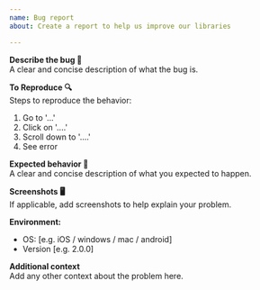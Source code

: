 ```yaml
---
name: Bug report
about: Create a report to help us improve our libraries

---
```


<!--
Thanks for participating in this project! We will try to answer as soon as possible 🙏
  
/!\ You are reporting a bug in our Examples. 
If the issue you are reporting is about the library and not the examples, 
please open an issue there instead: https://github.com/algolia/instantsearch-android/issues/new
/!\
-->

**Describe the bug 🐛**  
A clear and concise description of what the bug is.

**To Reproduce 🔍**  
Steps to reproduce the behavior:
1. Go to '...'
2. Click on '....'
3. Scroll down to '....'
4. See error

**Expected behavior 💭**  
A clear and concise description of what you expected to happen.

**Screenshots 🖥**  
If applicable, add screenshots to help explain your problem.

**Environment:**  
 - OS: [e.g. iOS / windows / mac / android]
 - Version [e.g. 2.0.0]

**Additional context**  
Add any other context about the problem here.
